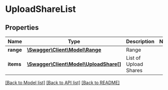 # UploadShareList

## Properties
Name | Type | Description | Notes
------------ | ------------- | ------------- | -------------
**range** | [**\Swagger\Client\Model\Range**](Range.md) | Range | 
**items** | [**\Swagger\Client\Model\UploadShare[]**](UploadShare.md) | List of Upload Shares | 

[[Back to Model list]](../README.md#documentation-for-models) [[Back to API list]](../README.md#documentation-for-api-endpoints) [[Back to README]](../README.md)


